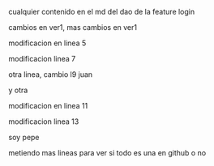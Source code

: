 cualquier contenido en el md del dao de la feature login

cambios en ver1, mas cambios en ver1

modificacion en linea 5

modificacion linea 7

otra linea, cambio l9 juan

y otra

modificacion en linea 11

modificacion linea 13

soy pepe

metiendo mas lineas para ver si todo es una en github o no